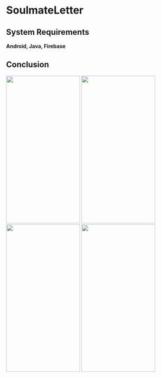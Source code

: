 # SoulmateLetter


## System Requirements
**Android, Java, Firebase**

  
## Conclusion
<img src="https://github.com/poiuyreq0/SoulmateLetter/assets/77190151/3adbef40-7641-486f-858f-f118637e09af" width="200" height="400"/>
<img src="https://github.com/poiuyreq0/SoulmateLetter/assets/77190151/2d98e035-87b2-4176-8386-4df0abcd3c82" width="200" height="400"/>
<img src="https://github.com/poiuyreq0/SoulmateLetter/assets/77190151/704f2173-eead-46b9-9aae-6b76b36bb62c" width="200" height="400"/>
<img src="https://github.com/poiuyreq0/SoulmateLetter/assets/77190151/935b5ccb-a6f4-4469-b0dd-c2f9c6cf992e" width="200" height="400"/>




